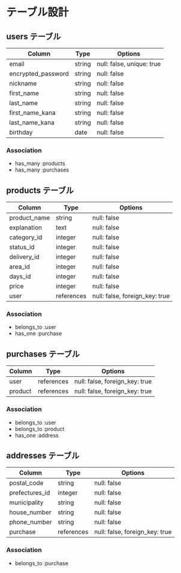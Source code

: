 # テーブル設計

## users テーブル

| Column               | Type   | Options                   |
| -------------------- | ------ | ------------------------- |
| email                | string | null: false, unique: true |
| encrypted_password   | string | null: false               |
| nickname             | string | null: false               |
| first_name           | string | null: false               |
| last_name            | string | null: false               |
| first_name_kana      | string | null: false               |
| last_name_kana       | string | null: false               |
| birthday             | date   | null: false               |

### Association
- has_many :products
- has_many :purchases

## products テーブル

| Column       | Type       | Options                        |
| ------------ | ---------- | ------------------------------ |
| product_name | string     | null: false                    |
| explanation  | text       | null: false                    |
| category_id  | integer    | null: false                    |
| status_id    | integer    | null: false                    |
| delivery_id  | integer    | null: false                    |
| area_id      | integer    | null: false                    |
| days_id      | integer    | null: false                    |
| price        | integer    | null: false                    |
| user         | references | null: false, foreign_key: true |

### Association
- belongs_to :user
- has_one :purchase

## purchases テーブル

| Column          | Type       | Options                        |
| --------------- |----------- |------------------------------- |
| user            | references | null: false, foreign_key: true |
| product         | references | null: false, foreign_key: true |

### Association
- belongs_to :user
- belongs_to :product
- has_one :address

## addresses テーブル

| Column          | Type       | Options                        |
| --------------- | ---------- | ------------------------------ |
| postal_code     | string     | null: false                    |
| prefectures_id  | integer    | null: false                    |
| municipality    | string     | null: false                    |
| house_number    | string     | null: false                    |
| phone_number    | string     | null: false                    |
| purchase        | references | null: false, foreign_key: true |

### Association
- belongs_to :purchase
